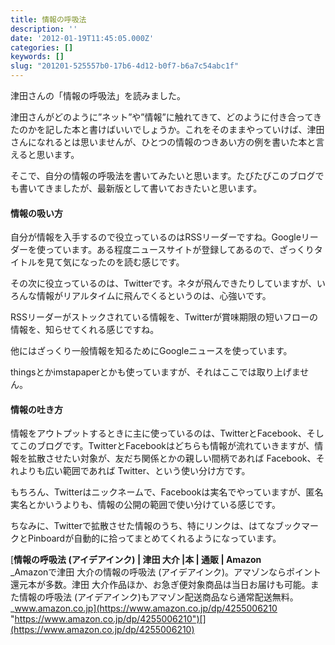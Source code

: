 ```yaml
---
title: 情報の呼吸法
description: ''
date: '2012-01-19T11:45:05.000Z'
categories: []
keywords: []
slug: "201201-525557b0-17b6-4d12-b0f7-b6a7c54abc1f"
---
```

津田さんの「情報の呼吸法」を読みました。

津田さんがどのように”ネット”や”情報”に触れてきて、どのように付き合ってきたのかを記した本と書けばいいでしょうか。これをそのままやっていけば、津田さんになれるとは思いませんが、ひとつの情報のつきあい方の例を書いた本と言えると思います。

そこで、自分の情報の呼吸法を書いてみたいと思います。たびたびこのブログでも書いてきましたが、最新版として書いておきたいと思います。

#### **情報の吸い方**

自分が情報を入手するので役立っているのはRSSリーダーですね。Googleリーダーを使っています。ある程度ニュースサイトが登録してあるので、ざっくりタイトルを見て気になったのを読む感じです。

その次に役立っているのは、Twitterです。ネタが飛んできたりしていますが、いろんな情報がリアルタイムに飛んでくるというのは、心強いです。

RSSリーダーがストックされている情報を、Twitterが賞味期限の短いフローの情報を、知らせてくれる感じですね。

他にはざっくり一般情報を知るためにGoogleニュースを使っています。

thingsとかimstapaperとかも使っていますが、それはここでは取り上げません。

#### **情報の吐き方**

情報をアウトプットするときに主に使っているのは、TwitterとFacebook、そしてこのブログです。TwitterとFacebookはどちらも情報が流れていきますが、情報を拡散させたい対象が、友だち関係とかの親しい間柄であれば Facebook、それよりも広い範囲であれば Twitter、という使い分け方です。

もちろん、Twitterはニックネームで、Facebookは実名でやっていますが、匿名実名とかいうよりも、情報の公開の範囲で使い分けている感じです。

ちなみに、Twitterで拡散させた情報のうち、特にリンクは、はてなブックマークとPinboardが自動的に拾ってまとめてくれるようになっています。

[**情報の呼吸法 (アイデアインク) | 津田 大介 |本 | 通販 | Amazon**  
_Amazonで津田 大介の情報の呼吸法 (アイデアインク)。アマゾンならポイント還元本が多数。津田 大介作品ほか、お急ぎ便対象商品は当日お届けも可能。また情報の呼吸法 (アイデアインク)もアマゾン配送商品なら通常配送無料。_www.amazon.co.jp](https://www.amazon.co.jp/dp/4255006210 "https://www.amazon.co.jp/dp/4255006210")[](https://www.amazon.co.jp/dp/4255006210)